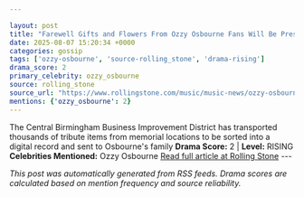 ```yaml
---

layout: post
title: "Farewell Gifts and Flowers From Ozzy Osbourne Fans Will Be Preserved and Archived for Family"
date: 2025-08-07 15:20:34 +0000
categories: gossip
tags: ['ozzy-osbourne', 'source-rolling_stone', 'drama-rising']
drama_score: 2
primary_celebrity: ozzy_osbourne
source: rolling_stone
source_url: "https://www.rollingstone.com/music/music-news/ozzy-osbourne-birmingham-tribute-preserved-1235402635/"
mentions: {'ozzy_osbourne': 2}
---
```


The Central Birmingham Business Improvement District has transported thousands of tribute items from memorial locations to be sorted into a digital record and sent to Osbourne's family **Drama Score:** 2 | **Level:** RISING **Celebrities Mentioned:** Ozzy Osbourne [Read full article at Rolling Stone](https://www.rollingstone.com/music/music-news/ozzy-osbourne-birmingham-tribute-preserved-1235402635/) --- 

*This post was automatically generated from RSS feeds. Drama scores are calculated based on mention frequency and source reliability.*